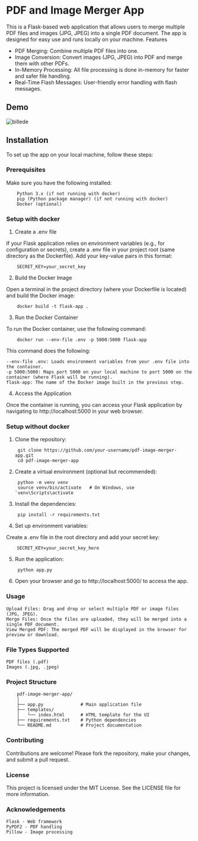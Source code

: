 # PDF and Image Merger App #

This is a Flask-based web application that allows users to merge multiple PDF files and images (JPG, JPEG) into a single PDF document. The app is designed for easy use and runs locally on your machine.
Features

- PDF Merging: Combine multiple PDF files into one.
- Image Conversion: Convert images (JPG, JPEG) into PDF and merge them with other PDFs.
- In-Memory Processing: All file processing is done in-memory for faster and safer file handling.
- Real-Time Flash Messages: User-friendly error handling with flash messages.

## Demo ##

![billede](https://github.com/user-attachments/assets/1d329d7c-2289-45cb-9e5c-e2c2e4a8e535)


## Installation ##

To set up the app on your local machine, follow these steps:

### Prerequisites ###

Make sure you have the following installed:

        Python 3.x (if not running with docker)
        pip (Python package manager) (if not running with docker)
        Docker (optional)

### Setup with docker ###

1. Create a .env file

If your Flask application relies on environment variables (e.g., for configuration or secrets), create a .env file in your project root (same directory as the Dockerfile). Add your key-value pairs in this format:

        SECRET_KEY=your_secret_key

2. Build the Docker Image

Open a terminal in the project directory (where your Dockerfile is located) and build the Docker image:

        docker build -t flask-app .

3. Run the Docker Container

To run the Docker container, use the following command:

        docker run --env-file .env -p 5000:5000 flask-app

This command does the following:

    --env-file .env: Loads environment variables from your .env file into the container.
    -p 5000:5000: Maps port 5000 on your local machine to port 5000 on the container (where Flask will be running).
    flask-app: The name of the Docker image built in the previous step.

4. Access the Application

Once the container is running, you can access your Flask application by navigating to http://localhost:5000 in your web browser.
    
### Setup without docker ###

1. Clone the repository:
   
        git clone https://github.com/your-username/pdf-image-merger-app.git
        cd pdf-image-merger-app

3. Create a virtual environment (optional but recommended):

        python -m venv venv
        source venv/bin/activate   # On Windows, use `venv\Scripts\activate

3. Install the dependencies:

        pip install -r requirements.txt

4. Set up environment variables:

Create a .env file in the root directory and add your secret key:
        
        SECRET_KEY=your_secret_key_here

5. Run the application:

        python app.py

6. Open your browser and go to http://localhost:5000/ to access the app.

### Usage ###

    Upload Files: Drag and drop or select multiple PDF or image files (JPG, JPEG).
    Merge Files: Once the files are uploaded, they will be merged into a single PDF document.
    View Merged PDF: The merged PDF will be displayed in the browser for preview or download.

### File Types Supported ###

    PDF files (.pdf)
    Images (.jpg, .jpeg)

### Project Structure ###

        pdf-image-merger-app/
        │
        ├── app.py              # Main application file
        ├── templates/
        │   └── index.html      # HTML template for the UI
        ├── requirements.txt    # Python dependencies
        └── README.md           # Project documentation

### Contributing ###

Contributions are welcome! Please fork the repository, make your changes, and submit a pull request.

### License ###

This project is licensed under the MIT License. See the LICENSE file for more information.

### Acknowledgements ###

    Flask - Web framework
    PyPDF2 - PDF handling
    Pillow - Image processing

